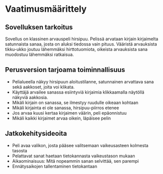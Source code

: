 # Vaatimusmäärittely

## Sovelluksen tarkoitus

Sovellus on klassinen arvauspeli hirsipuu. Pelissä arvataan kirjain kirjaimelta satunnaista sanaa, josta on aluksi tiedossa vain pituus. Vääristä arvauksista tikku-ukko joutuu lähemmäksi hirttotuomiota, oikeista arvauksista sana muodostuu lähemmäksi ratkaisua.

## Perusversion tarjoama toiminnallisuus

* Pelialueella näkyy hirsipuun aloitustilanne, satunnainen arvattava sana sekä aakkoset, joita voi klikata.
* Käyttäjä arvailee sanassa esiintyviä kirjaimia klikkaamalla näytöllä näkyviä aakkosia.
* Mikäli kirjain on sanassa, se ilmestyy ruudulle oikeaan kohtaan
* Mikäli kirjainta ei ole sanassa, hirsipuu-piirros etenee
* Jos arvaa kuusi kertaa kirjaimen väärin, peli epäonnistuu
* Mikäli kaikki kirjaimet arvaa oikein, läpäisee pelin

## Jatkokehitysideoita

* Peli avaa valikon, josta pääsee valitsemaan vaikeusasteen kolmesta tasosta
* Pelattavat sanat haetaan tietokannasta vaikeustason mukaan
* Aikaominaisuus: Mitä nopeammin sanan selvittää, sen parempi
* Ennätysaikojen tallentaminen tietokantaan
